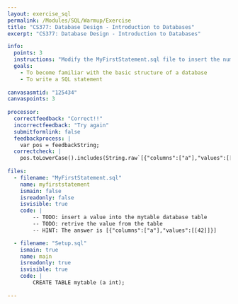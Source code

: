 ```yaml
---
layout: exercise_sql
permalink: /Modules/SQL/Warmup/Exercise
title: "CS377: Database Design - Introduction to Databases"
excerpt: "CS377: Database Design - Introduction to Databases"

info:
  points: 3
  instructions: "Modify the MyFirstStatement.sql file to insert the number 42 into the table, and then to retrieve it."
  goals:
    - To become familiar with the basic structure of a database
    - To write a SQL statement
    
canvasasmtid: "125434"   
canvaspoints: 3
  
processor:  
  correctfeedback: "Correct!!" 
  incorrectfeedback: "Try again"
  submitformlink: false
  feedbackprocess: | 
    var pos = feedbackString;
  correctcheck: |
    pos.toLowerCase().includes(String.raw`[{"columns":["a"],"values":[[42]]}]`.toLowerCase())
 
files:
  - filename: "MyFirstStatement.sql"
    name: myfirststatement
    ismain: false
    isreadonly: false
    isvisible: true
    code: | 
        -- TODO: insert a value into the mytable database table
        -- TODO: retrive the value from the table
        -- HINT: The answer is [{"columns":["a"],"values":[[42]]}]

  - filename: "Setup.sql"
    ismain: true
    name: main
    isreadonly: true
    isvisible: true
    code: |
        CREATE TABLE mytable (a int);
        
---
```

